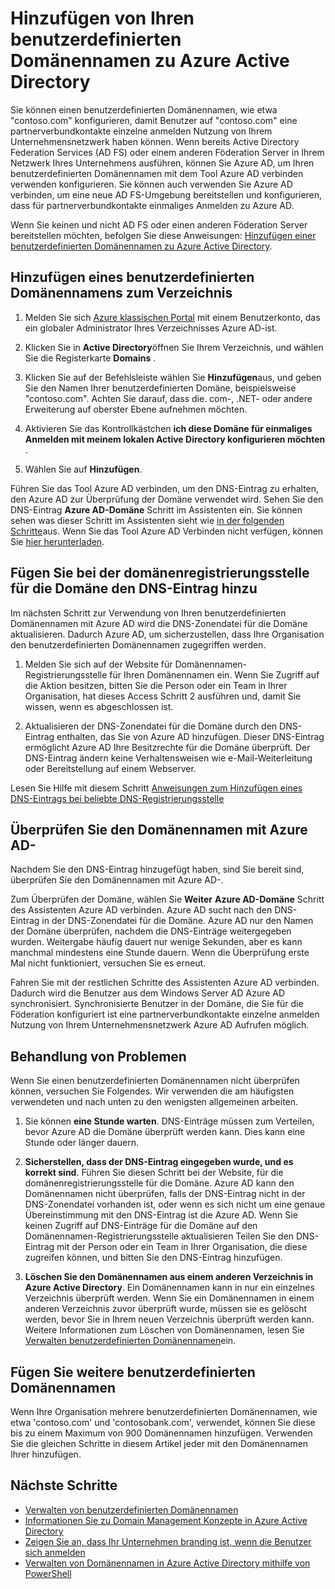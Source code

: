 <properties
    pageTitle="Fügen Sie Ihren benutzerdefinierten Domänennamen und Einrichten von partnerverbundkontakte melden Sie sich für den Zugriff auf Azure Active Directory | Microsoft Azure"
    description="So Azure Active Directory Ihres Unternehmens Domänennamen hinzu, und wie eingerichtet Partnerbenutzern zwischen Azure Active Directory und Ihre Lösung lokal anmelden."
    services="active-directory"
    documentationCenter=""
    authors="jeffsta"
    manager="femila"
    editor=""/>

<tags
    ms.service="active-directory"
    ms.workload="identity"
    ms.tgt_pltfrm="na"
    ms.devlang="na"
    ms.topic="get-started-article"
    ms.date="10/04/2016"
    ms.author="curtand;jeffsta"/>

# <a name="add-your-custom-domain-name-to-azure-active-directory"></a>Hinzufügen von Ihren benutzerdefinierten Domänennamen zu Azure Active Directory

Sie können einen benutzerdefinierten Domänennamen, wie etwa "contoso.com" konfigurieren, damit Benutzer auf "contoso.com" eine partnerverbundkontakte einzelne anmelden Nutzung von Ihrem Unternehmensnetzwerk haben können. Wenn bereits Active Directory Federation Services (AD FS) oder einem anderen Föderation Server in Ihrem Netzwerk Ihres Unternehmens ausführen, können Sie Azure AD, um Ihren benutzerdefinierten Domänennamen mit dem Tool Azure AD verbinden verwenden konfigurieren. Sie können auch verwenden Sie Azure AD verbinden, um eine neue AD FS-Umgebung bereitstellen und konfigurieren, dass für partnerverbundkontakte einmaliges Anmelden zu Azure AD.

Wenn Sie keinen und nicht AD FS oder einen anderen Föderation Server bereitstellen möchten, befolgen Sie diese Anweisungen: [Hinzufügen einer benutzerdefinierten Domänennamen zu Azure Active Directory](active-directory-add-domain.md).

## <a name="add-a-custom-domain-name-to-your-directory"></a>Hinzufügen eines benutzerdefinierten Domänennamens zum Verzeichnis

1. Melden Sie sich [Azure klassischen Portal](https://manage.windowsazure.com/) mit einem Benutzerkonto, das ein globaler Administrator Ihres Verzeichnisses Azure AD-ist.

2. Klicken Sie in **Active Directory**öffnen Sie Ihrem Verzeichnis, und wählen Sie die Registerkarte **Domains** .

3. Klicken Sie auf der Befehlsleiste wählen Sie **Hinzufügen**aus, und geben Sie den Namen Ihrer benutzerdefinierten Domäne, beispielsweise "contoso.com". Achten Sie darauf, dass die. com-, .NET- oder andere Erweiterung auf oberster Ebene aufnehmen möchten.

4. Aktivieren Sie das Kontrollkästchen **ich diese Domäne für einmaliges Anmelden mit meinem lokalen Active Directory konfigurieren möchten** .

5. Wählen Sie auf **Hinzufügen**.

Führen Sie das Tool Azure AD verbinden, um den DNS-Eintrag zu erhalten, den Azure AD zur Überprüfung der Domäne verwendet wird. Sehen Sie den DNS-Eintrag **Azure AD-Domäne** Schritt im Assistenten ein. Sie können sehen was dieser Schritt im Assistenten sieht wie [in der folgenden Schritte](active-directory-aadconnect-get-started-custom.md#verify-the-azure-ad-domain-selected-for-federation)aus. Wenn Sie das Tool Azure AD Verbinden nicht verfügen, können Sie [hier herunterladen](http://go.microsoft.com/fwlink/?LinkId=615771).

## <a name="add-the-dns-entry-at-the-domain-name-registrar-for-the-domain"></a>Fügen Sie bei der domänenregistrierungsstelle für die Domäne den DNS-Eintrag hinzu

Im nächsten Schritt zur Verwendung von Ihren benutzerdefinierten Domänennamen mit Azure AD wird die DNS-Zonendatei für die Domäne aktualisieren. Dadurch Azure AD, um sicherzustellen, dass Ihre Organisation den benutzerdefinierten Domänennamen zugegriffen werden.

1. Melden Sie sich auf der Website für Domänennamen-Registrierungsstelle für Ihren Domänennamen ein. Wenn Sie Zugriff auf die Aktion besitzen, bitten Sie die Person oder ein Team in Ihrer Organisation, hat dieses Access Schritt 2 ausführen und, damit Sie wissen, wenn es abgeschlossen ist.

2. Aktualisieren der DNS-Zonendatei für die Domäne durch den DNS-Eintrag enthalten, das Sie von Azure AD hinzufügen. Dieser DNS-Eintrag ermöglicht Azure AD Ihre Besitzrechte für die Domäne überprüft. Der DNS-Eintrag ändern keine Verhaltensweisen wie e-Mail-Weiterleitung oder Bereitstellung auf einem Webserver.

Lesen Sie Hilfe mit diesem Schritt [Anweisungen zum Hinzufügen eines DNS-Eintrags bei beliebte DNS-Registrierungsstelle](https://support.office.com/article/Create-DNS-records-for-Office-365-when-you-manage-your-DNS-records-b0f3fdca-8a80-4e8e-9ef3-61e8a2a9ab23/)

## <a name="verify-the-domain-name-with-azure-ad"></a>Überprüfen Sie den Domänennamen mit Azure AD-

Nachdem Sie den DNS-Eintrag hinzugefügt haben, sind Sie bereit sind, überprüfen Sie den Domänennamen mit Azure AD-.

Zum Überprüfen der Domäne, wählen Sie **Weiter** **Azure AD-Domäne** Schritt des Assistenten Azure AD verbinden. Azure AD sucht nach den DNS-Eintrag in der DNS-Zonendatei für die Domäne. Azure AD nur den Namen der Domäne überprüfen, nachdem die DNS-Einträge weitergegeben wurden. Weitergabe häufig dauert nur wenige Sekunden, aber es kann manchmal mindestens eine Stunde dauern. Wenn die Überprüfung erste Mal nicht funktioniert, versuchen Sie es erneut.

Fahren Sie mit der restlichen Schritte des Assistenten Azure AD verbinden. Dadurch wird die Benutzer aus dem Windows Server AD Azure AD synchronisiert. Synchronisierte Benutzer in der Domäne, die Sie für die Föderation konfiguriert ist eine partnerverbundkontakte einzelne anmelden Nutzung von Ihrem Unternehmensnetzwerk Azure AD Aufrufen möglich.

## <a name="troubleshooting"></a>Behandlung von Problemen

Wenn Sie einen benutzerdefinierten Domänennamen nicht überprüfen können, versuchen Sie Folgendes. Wir verwenden die am häufigsten verwendeten und nach unten zu den wenigsten allgemeinen arbeiten.

1.  Sie können **eine Stunde warten**. DNS-Einträge müssen zum Verteilen, bevor Azure AD die Domäne überprüft werden kann. Dies kann eine Stunde oder länger dauern.

2.  **Sicherstellen, dass der DNS-Eintrag eingegeben wurde, und es korrekt sind**. Führen Sie diesen Schritt bei der Website, für die domänenregistrierungsstelle für die Domäne. Azure AD kann den Domänennamen nicht überprüfen, falls der DNS-Eintrag nicht in der DNS-Zonendatei vorhanden ist, oder wenn es sich nicht um eine genaue Übereinstimmung mit den DNS-Eintrag ist die Azure AD. Wenn Sie keinen Zugriff auf DNS-Einträge für die Domäne auf den Domänennamen-Registrierungsstelle aktualisieren Teilen Sie den DNS-Eintrag mit der Person oder ein Team in Ihrer Organisation, die diese zugreifen können, und bitten Sie den DNS-Eintrag hinzufügen.

3.  **Löschen Sie den Domänennamen aus einem anderen Verzeichnis in Azure Active Directory**. Ein Domänennamen kann in nur ein einzelnes Verzeichnis überprüft werden. Wenn Sie ein Domänennamen in einem anderen Verzeichnis zuvor überprüft wurde, müssen sie es gelöscht werden, bevor Sie in Ihrem neuen Verzeichnis überprüft werden kann. Weitere Informationen zum Löschen von Domänennamen, lesen Sie [Verwalten benutzerdefinierten Domänennamen](active-directory-add-manage-domain-names.md)ein.

## <a name="add-more-custom-domain-names"></a>Fügen Sie weitere benutzerdefinierten Domänennamen

Wenn Ihre Organisation mehrere benutzerdefinierten Domänennamen, wie etwa 'contoso.com' und 'contosobank.com', verwendet, können Sie diese bis zu einem Maximum von 900 Domänennamen hinzufügen. Verwenden Sie die gleichen Schritte in diesem Artikel jeder mit den Domänennamen Ihrer hinzufügen.

## <a name="next-steps"></a>Nächste Schritte

-   [Verwalten von benutzerdefinierten Domänennamen](active-directory-add-manage-domain-names.md)
-   [Informationen Sie zu Domain Management Konzepte in Azure Active Directory](active-directory-add-domain-concepts.md)
-   [Zeigen Sie an, dass Ihr Unternehmen branding ist, wenn die Benutzer sich anmelden](active-directory-add-company-branding.md)
-   [Verwalten von Domänennamen in Azure Active Directory mithilfe von PowerShell](https://msdn.microsoft.com/library/azure/e1ef403f-3347-4409-8f46-d72dafa116e0#BKMK_ManageDomains)
